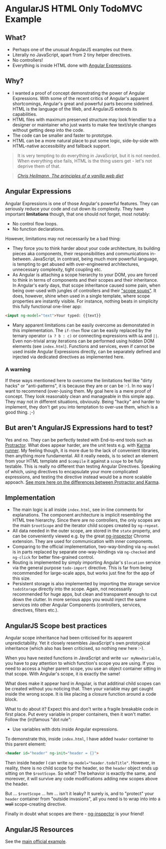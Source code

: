# AngularJS HTML Only TodoMVC Example

## What?
- Perhaps one of the unusual AngularJS examples out there.
- Literally no JavaScript, apart from 2 tiny helper directives. 
- No controllers!
- Everything is inside HTML done with [Angular Expressions](https://docs.angularjs.org/guide/expression).

## Why?
- I wanted a proof of concept demonstrating the power of Angular Expressions. With some of the recent critics of Angular's apparent shortcomings, Angular's great and powerful parts become sidelined. HTML is the language of the Web, and AngularJS extends its capabilities.
- HTML files with maximum preserved structure may look friendlier to a designer or maintainer who just wants to make few text/style changes without getting deep into the code.
- The code can be smaller and faster to prototype.
- HTML can be a more natural place to put some logic, side-by-side with HTML-native accessibility and fallback support.

> It is very tempting to do everything in JavaScript, but it is not needed.
> When everything else fails, HTML is the thing users get - let's not deprive them of that.

> _[Chris Heilmann, The principles of a vanilla web diet](http://vanillawebdiet.com/)_

## Angular Expressions
Angular Expressions is one of those Angular's powerful features.
They can seriously reduce your code and cut down its complexity.
They have important **limitations** though, that one should not forget, most notably:

- No control flow loops.
- No function declarations.

However, limitations may not necessarily be a bad thing:

- They force you to think harder about your code architecture, its building pieces aka components, their responsibilities and communications in-between. JavaScript, in contrast, being much more powerful language, is tempting to get abused with over-engineered architectures, unnecessary complexity, tight coupling etc. 
- As Angular is attaching a scope hierarchy to your DOM, you are forced to think in terms of components and their scopes and their inheritance. In Angular's early days, that scope inheritance caused some pain, when being over-used with jungles of controllers and their ["scope soups"](http://www.technofattie.com/2014/03/21/five-guidelines-for-avoiding-scope-soup-in-angular.html). It does, however, shine when used in a single template, where scope properties are instantly visible. For instance, nothing beats in simplicity this fully functional one-liner app: 

```html
<imput ng-model="text">Your typed: {{text}}
```

- Many apparent limitations can be easily overcome as demonstated in this implementation. The `if-then` flow can be easily replaced by the ternary operator `(a ? b : c)` or connecting expressions with `&&` and `||`. Even non-trivial array iterations can be performed using hidden DOM elements (see `index.html`). Functions and services, even if cannot be used inside Angular Expressions directly, can be separately defined and injected via dedicated directives as implemented here.

### A warning
If these ways mentioned here to overcome the limitations feel like "dirty hacks" or "anti-patterns", it is because they are or can be :-). In no way I want to recommend (over-)using them. My goal here is a mere proof of concept. They look reasonably clean and manageable in this simple app. They may not in different situations, obviously. Being "hacky" and harder to implement, they don't get you into temptation to over-use them, which is a good thing. ;-)

## But aren't AngularJS Expressions hard to test?
Yes and no. They can be perfectly tested with End-to-end tools such as [Protractor](http://angular.github.io/protractor). What does appear harder, are the unit tests e.g. with [Karma runner](http://karma-runner.github.io/0.13/index.html). My feeling though, it is more due to the lack of convenient libraries, then anything more fundamental. All it really needs, is to select an element from your HTML template and `$compile` it against a `scope` to be fully testable. This is really no different than testing Angular Directives. Speaking of which, using directives to encapsulate your more complicated expressions, and testing the directive instead would be a more scalable appoach.
[See more here on the differences between Protractor and Karma](http://stackoverflow.com/a/29619467/1614973).

## Implementation
- The main logic is all inside `index.html`, see in-line comments for explanations. The component architecture is implicit resembling the HTML tree hierarchy. Since there are no controllers, the only scopes are the main `$rootScope` and the iterator child scopes created by `ng-repeat`. 
- All data needed in the outer scope, are stored in the `state` property, and can be conveniently viewed e.g. by the great [ng-inspector](http://ng-inspector.org/) Chrome extension. They are used for communication with inner components.
- Comparing to the official implementation, two-way-binding via `ng-model` is in parts replaced by separate one-way-bindings via `ng-checked` and `ng-click` for better fine-grained control.
- Routing is implemented by simply importing Angular's `$location` service via the general purpose `todo-import` directive. This is far from being recommended for large-scale apps, but works just fine for the app of this size.
- Persistent storage is also implemented by importing the storage service `todoStorage` directly into the scope. Again, not necessarily recommended for huge apps, but clean and transparent enough to cut down the clutter. In more serious apps you would inject the same services into other Angular Components (controllers, services, directives, filters etc.).

## AngularJS Scope best practices
Angular scope inheritance had been criticised for its apparent unpredictability. Yet it closely resembles JavaScript's own prototypical inheritance (which also has been criticised, so nothing new here :-).

When you have nested functions in JavaScript and write `var myNewVariable`, you have to pay attention to which function's scope you are using. If you need to access a higher parent scope, you use an object container sitting in that scope. With Angular's scope, it is exactly the same!

What does make it appear hard in Angular, is that additinal child scopes can be created without you noticing that. Then your variable may get caught inside the wrong scope. It is like placing a closure function around a code block.

What to do about it? Expect this and don't write a fragile breakable code in first place. Put every variable in proper containers, then it won't matter. Follow the (in)famous "dot rule":

- Use variables with dots inside Angular expressions.

To demonstrate this, inside `index.html`, I have added `header` container to this parent element:

```html
<header id="header" ng-init="header = {}">
```
Then inside header I can write `ng-model="header.todoTitle"`. However, in reality, there is no child scope for the header, so the `header` object ends up sitting on the `$rootScope`. So what? The behavior is exactly the same, and moreover, it will survive any code modifications adding new scopes above the header. 

But ... `$rootScope` ... hm ... isn't it leaky? It surely is, and to "protect" your `header` container from "outside invasions", all you need is to wrap into into a ~~wall~~ scope-creating directive. 

Finally in doubt what scopes are there - [ng-inspector](http://ng-inspector.org/) is your friend!

## AngularJS Resources
See the [main official example](https://github.com/tastejs/todomvc/tree/master/examples/angularjs).
